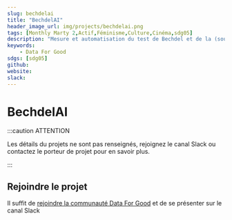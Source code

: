 ```yaml
---
slug: bechdelai
title: "BechdelAI"
header_image_url: img/projects/bechdelai.png
tags: [Monthly Marty 2,Actif,Féminisme,Culture,Cinéma,sdg05]
description: "Mesure et automatisation du test de Bechdel et de la (sous)représentation féminine dans les oeuvres de fiction et le cinéma"
keywords:
    - Data For Good
sdgs: [sdg05]
github: 
website: 
slack: 
---
```


# BechdelAI

:::caution ATTENTION

Les détails du projets ne sont pas renseignés, rejoignez le canal Slack ou contactez le porteur de projet pour en savoir plus.

:::


## Rejoindre le projet
Il suffit de [rejoindre la communauté Data For Good](/join) et de se présenter sur le canal Slack 

